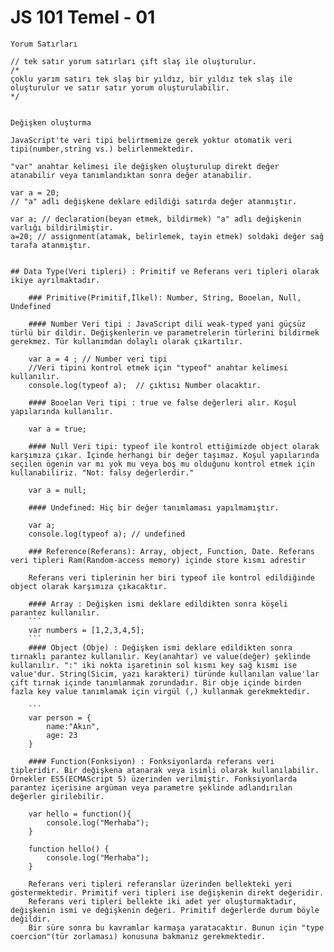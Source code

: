 # JS 101 Temel - 01
    
    Yorum Satırları

    // tek satır yorum satırları çift slaş ile oluşturulur.
    /*
    çoklu yarım satırı tek slaş bir yıldız, bir yıldız tek slaş ile oluşturulur ve satır satır yorum oluşturulabilir.
    */


    Değişken oluşturma 
    
    JavaScript'te veri tipi belirtmemize gerek yoktur otomatik veri tipi(number,string vs.) belirlenmektedir.
    
    "var" anahtar kelimesi ile değişken oluşturulup direkt değer atanabilir veya tanımlandıktan sonra değer atanabilir.
  
    var a = 20; 
    // "a" adlı değişkene deklare edildiği satırda değer atanmıştır.
    
    var a; // declaration(beyan etmek, bildirmek) "a" adlı değişkenin varlığı bildirilmiştir.
    a=20; // assignment(atamak, belirlemek, tayin etmek) soldaki değer sağ tarafa atanmıştır.

    
    ## Data Type(Veri tipleri) : Primitif ve Referans veri tipleri olarak ikiye ayrılmaktadır.

        ### Primitive(Primitif,İlkel): Number, String, Booelan, Null, Undefined 
        
        #### Number Veri tipi : JavaScript dili weak-typed yani güçsüz türlü bir dildir. Değişkenlerin ve parametrelerin türlerini bildirmek gerekmez. Tür kullanımdan dolaylı olarak çıkartılır.
      
        var a = 4 ; // Number veri tipi
        //Veri tipini kontrol etmek için "typeof" anahtar kelimesi kullanılır.
        console.log(typeof a);  // çıktısı Number olacaktır.
        
        #### Booelan Veri tipi : true ve false değerleri alır. Koşul yapılarında kullanılır.
        
        var a = true;
        
        #### Null Veri tipi: typeof ile kontrol ettiğimizde object olarak karşımıza çıkar. İçinde herhangi bir değer taşımaz. Koşul yapılarında seçilen ögenin var mı yok mu veya boş mu olduğunu kontrol etmek için kullanabiliriz. "Not: falsy değerlerdir." 
       
        var a = null;
        
        #### Undefined: Hiç bir değer tanımlaması yapılmamıştır.
        
        var a;
        console.log(typeof a); // undefined 
        
        ### Reference(Referans): Array, object, Function, Date. Referans veri tipleri Ram(Random-access memory) içinde store kısmı adrestir

        Referans veri tiplerinin her biri typeof ile kontrol edildiğinde object olarak karşımıza çıkacaktır.

        #### Array : Değişken ismi deklare edildikten sonra köşeli parantez kullanılır.
        ```
        var numbers = [1,2,3,4,5];
        ```
        #### Object (Obje) : Değişken ismi deklare edildikten sonra tırnaklı parantez kullanılır. Key(anahtar) ve value(değer) şeklinde kullanılır. ":" iki nokta işaretinin sol kısmı key sağ kısmı ise value'dur. String(Sicim, yazı karakteri) türünde kullanılan value'lar çift tırnak içinde tanımlanmak zorundadır. Bir obje içinde birden fazla key value tanımlamak için virgül (,) kullanmak gerekmektedir.
        
        ```
        var person = {
            name:"Akın",
            age: 23
        }
        
        #### Function(Fonksiyon) : Fonksiyonlarda referans veri tipleridir. Bir değişkena atanarak veya isimli olarak kullanılabilir. Örnekler ES5(ECMAScript 5) üzerinden verilmiştir. Fonksiyonlarda parantez içerisine argüman veya parametre şeklinde adlandırılan değerler girilebilir.
        
        var hello = function(){
            console.log("Merhaba"); 
        }

        function hello() {
            console.log("Merhaba");
        }
         
        Referans veri tipleri referanslar üzerinden bellekteki yeri göstermektedir. Primitif veri tipleri ise değişkenin direkt değeridir.
        Referans veri tipleri bellekte iki adet yer oluşturmaktadır, değişkenin ismi ve değişkenin değeri. Primitif değerlerde durum böyle değildir. 
        Bir süre sonra bu kavramlar karmaşa yaratacaktır. Bunun için "type coercion"(tür zorlaması) konusuna bakmanız gerekmektedir.
        
        

    

